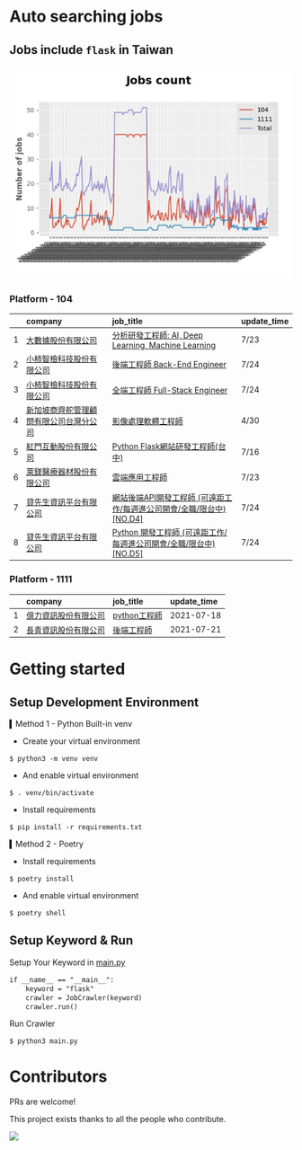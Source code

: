 # Auto searching jobs

## Jobs include `flask` in Taiwan 

 ![image](./doc/plot_img.jpg)


### Platform - 104


|    | company                                                                                       | job_title                                                                                               | update_time   |
|---:|:----------------------------------------------------------------------------------------------|:--------------------------------------------------------------------------------------------------------|:--------------|
|  1 | [大數據股份有限公司](https://www.104.com.tw/company/1a2x6bjjhc?jobsource=2018indexpoc)                 | [分析研發工程師: AI, Deep Learning, Machine Learning](https://www.104.com.tw/job/54ffa?jobsource=2018indexpoc) | 7/23          |
|  2 | [小柿智檢科技股份有限公司](https://www.104.com.tw/company/1a2x6bl77l?jobsource=2018indexpoc)              | [後端工程師 Back-End Engineer](https://www.104.com.tw/job/71bmd?jobsource=2018indexpoc)                      | 7/24          |
|  3 | [小柿智檢科技股份有限公司](https://www.104.com.tw/company/1a2x6bl77l?jobsource=2018indexpoc)              | [全端工程師 Full-Stack Engineer](https://www.104.com.tw/job/71bmz?jobsource=2018indexpoc)                    | 7/24          |
|  4 | [新加坡商齊舵管理顧問有限公司台灣分公司](https://www.104.com.tw/company/1a2x6bldr7?jobsource=jolist_c_relevance) | [影像處理軟體工程師](https://www.104.com.tw/job/77vw9?jobsource=jolist_c_relevance)                              | 4/30          |
|  5 | [紅門互動股份有限公司](https://www.104.com.tw/company/oh4m67k?jobsource=jolist_c_relevance)             | [Python Flask網站研發工程師(台中)](https://www.104.com.tw/job/6kf9h?jobsource=jolist_c_relevance)                | 7/16          |
|  6 | [萊鎂醫療器材股份有限公司](https://www.104.com.tw/company/bkgh1dc?jobsource=2018indexpoc)                 | [雲端應用工程師](https://www.104.com.tw/job/791cq?jobsource=2018indexpoc)                                      | 7/23          |
|  7 | [貸先生資訊平台有限公司](https://www.104.com.tw/company/1a2x6blnk6?jobsource=2018indexpoc)               | [網站後端API開發工程師 (可遠距工作/每週進公司開會/全職/限台中) [NO.D4]](https://www.104.com.tw/job/7bfnu?jobsource=2018indexpoc)  | 7/24          |
|  8 | [貸先生資訊平台有限公司](https://www.104.com.tw/company/1a2x6blnk6?jobsource=2018indexpoc)               | [Python 開發工程師 (可遠距工作/每週進公司開會/全職/限台中) [NO.D5]](https://www.104.com.tw/job/7bfnv?jobsource=2018indexpoc)  | 7/24          |

### Platform - 1111


|    | company                                              | job_title                                          | update_time   |
|---:|:-----------------------------------------------------|:---------------------------------------------------|:--------------|
|  1 | [億力資訊股份有限公司](https://www.1111.com.tw/corp/54937860/) | [python工程師](https://www.1111.com.tw/job/97374762/) | 2021-07-18    |
|  2 | [長青資訊股份有限公司](https://www.1111.com.tw/corp/71694811/) | [後端工程師](https://www.1111.com.tw/job/85012186/)     | 2021-07-21    |



# Getting started
## Setup Development Environment
▍Method 1 - Python Built-in venv

- Create your virtual environment
```
$ python3 -m venv venv
```
- And enable virtual environment
```
$ . venv/bin/activate
```
- Install requirements
```
$ pip install -r requirements.txt 
```

▍Method 2 - Poetry
- Install requirements
```
$ poetry install
```
- And enable virtual environment
```
$ poetry shell
```

## Setup Keyword & Run

Setup Your Keyword in [main.py](./main.py#L88)
```
if __name__ == "__main__":
    keyword = "flask"
    crawler = JobCrawler(keyword)
    crawler.run()
```

Run Crawler
```
$ python3 main.py
```

# Contributors
PRs are welcome!

This project exists thanks to all the people who contribute.

<a href="https://github.com/hsuanchi/auto-search-flask-job/graphs/contributors">
  <img src="https://contrib.rocks/image?repo=hsuanchi/auto-search-flask-job"/>
</a>
